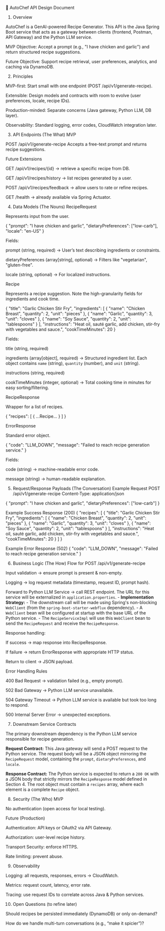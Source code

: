 📄 AutoChef API Design Document
1. Overview

AutoChef is a GenAI-powered Recipe Generator.
This API is the Java Spring Boot service that acts as a gateway between clients (frontend, Postman, API Gateway) and the Python LLM service.

MVP Objective: Accept a prompt (e.g., "I have chicken and garlic") and return structured recipe suggestions.

Future Objective: Support recipe retrieval, user preferences, analytics, and caching via DynamoDB.

2. Principles

MVP-first: Start small with one endpoint (POST /api/v1/generate-recipe).

Extensible: Design models and contracts with room to evolve (user preferences, locale, recipe IDs).

Production-minded: Separate concerns (Java gateway, Python LLM, DB layer).

Observability: Standard logging, error codes, CloudWatch integration later.

3. API Endpoints (The What)
   MVP

POST /api/v1/generate-recipe
Accepts a free-text prompt and returns recipe suggestions.

Future Extensions

GET /api/v1/recipes/{id} → retrieve a specific recipe from DB.

GET /api/v1/recipes/history → list recipes generated by a user.

POST /api/v1/recipes/feedback → allow users to rate or refine recipes.

GET /health → already available via Spring Actuator.

4. Data Models (The Nouns)
   RecipeRequest

Represents input from the user.

{
"prompt": "I have chicken and garlic",
"dietaryPreferences": ["low-carb"],
"locale": "en-US"
}


Fields:

prompt (string, required) → User’s text describing ingredients or constraints.

dietaryPreferences (array[string], optional) → Filters like "vegetarian", "gluten-free".

locale (string, optional) → For localized instructions.

Recipe

Represents a recipe suggestion. Note the high-granularity fields for ingredients and cook time.

{
"title": "Garlic Chicken Stir Fry",
"ingredients": [
    { "name": "Chicken Breast", "quantity": 2, "unit": "pieces" },
    { "name": "Garlic", "quantity": 3, "unit": "cloves" },
    { "name": "Soy Sauce", "quantity": 2, "unit": "tablespoons" }
],
"instructions": "Heat oil, sauté garlic, add chicken, stir-fry with vegetables and sauce.",
"cookTimeMinutes": 20
}


Fields:

title (string, required)

ingredients (array[object], required) → Structured ingredient list. Each object contains `name` (string), `quantity` (number), and `unit` (string).

instructions (string, required)

cookTimeMinutes (integer, optional) → Total cooking time in minutes for easy sorting/filtering.

RecipeResponse

Wrapper for a list of recipes.

{
"recipes": [ { ...Recipe... } ]
}

ErrorResponse

Standard error object.

{
"code": "LLM_DOWN",
"message": "Failed to reach recipe generation service."
}


Fields:

code (string) → machine-readable error code.

message (string) → human-readable explanation.

5. Request/Response Payloads (The Conversation)
   Example Request
   POST /api/v1/generate-recipe
   Content-Type: application/json

{
"prompt": "I have chicken and garlic",
"dietaryPreferences": ["low-carb"]
}

Example Success Response (200)
{
"recipes": [
{
"title": "Garlic Chicken Stir Fry",
"ingredients": [
    { "name": "Chicken Breast", "quantity": 2, "unit": "pieces" },
    { "name": "Garlic", "quantity": 3, "unit": "cloves" },
    { "name": "Soy Sauce", "quantity": 2, "unit": "tablespoons" }
],
"instructions": "Heat oil, sauté garlic, add chicken, stir-fry with vegetables and sauce.",
"cookTimeMinutes": 20
}
]
}

Example Error Response (502)
{
"code": "LLM_DOWN",
"message": "Failed to reach recipe generation service."
}

6. Business Logic (The How)
   Flow for POST /api/v1/generate-recipe

Input validation → ensure prompt is present & non-empty.

Logging → log request metadata (timestamp, request ID, prompt hash).

Forward to Python LLM Service → call REST endpoint. The URL for this service will be externalized in `application.properties`.
    - **Implementation Strategy:**
        - The downstream call will be made using Spring's non-blocking `WebClient` (from the `spring-boot-starter-webflux` dependency).
        - A `WebClient` bean will be configured at startup with the base URL of the Python service.
        - The `RecipeServiceImpl` will use this `WebClient` bean to send the `RecipeRequest` and receive the `RecipeResponse`.

Response handling:

If success → map response into RecipeResponse.

If failure → return ErrorResponse with appropriate HTTP status.

Return to client → JSON payload.

Error Handling Rules

400 Bad Request → validation failed (e.g., empty prompt).

502 Bad Gateway → Python LLM service unavailable.

504 Gateway Timeout → Python LLM service is available but took too long to respond.

500 Internal Server Error → unexpected exceptions.

7. Downstream Service Contracts

The primary downstream dependency is the Python LLM service responsible for recipe generation.

**Request Contract:** This Java gateway will send a POST request to the Python service. The request body will be a JSON object mirroring the `RecipeRequest` model, containing the `prompt`, `dietaryPreferences`, and `locale`.

**Response Contract:** The Python service is expected to return a `200 OK` with a JSON body that strictly mirrors the `RecipeResponse` model defined in Section 4. The root object must contain a `recipes` array, where each element is a complete `Recipe` object.

8. Security (The Who)
   MVP

No authentication (open access for local testing).

Future (Production)

Authentication: API keys or OAuth2 via API Gateway.

Authorization: user-level recipe history.

Transport Security: enforce HTTPS.

Rate limiting: prevent abuse.

9. Observability

Logging: all requests, responses, errors → CloudWatch.

Metrics: request count, latency, error rate.

Tracing: use request IDs to correlate across Java & Python services.

10. Open Questions (to refine later)

Should recipes be persisted immediately (DynamoDB) or only on-demand?

How do we handle multi-turn conversations (e.g., “make it spicier”)?